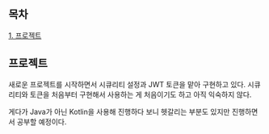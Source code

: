 ## 목차
[1. 프로젝트](#프로젝트)   

## 프로젝트
새로운 프로젝트를 시작하면서 시큐리티 설정과 JWT 토큰을 맡아 구현하고 있다. 시큐리티와 토큰을 처음부터 구현해서 사용하는 게 처음이기도 하고 아직 익숙하지 않다.

게다가 Java가 아닌 Kotlin을 사용해 진행하다 보니 헷갈리는 부분도 있지만 진행하면서 공부할 예정이다.